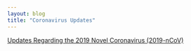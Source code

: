 ```yaml
---
layout: blog
title: "Coronavirus Updates"
---
```


[Updates Regarding the 2019 Novel Coronavirus (2019-nCoV)](https://storage.googleapis.com/static.rutherford-nj.com/health/Bergen%20County%20Health/2019-ncov-factsheet.pdf)
